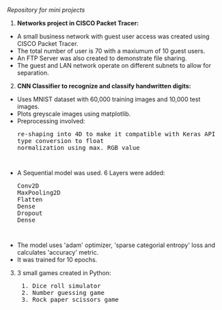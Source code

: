 *Repository for mini projects*  

1. **Networks project in CISCO Packet Tracer:**
- A small business network with guest user access was created using CISCO Packet Tracer.
- The total number of user is 70 with a maxiumum of 10 guest users.
- An FTP Server was also created to demonstrate file sharing.
- The guest and LAN network operate on different subnets to allow for separation.

2. **CNN Classifier to recognize and classify handwritten digits:**
- Uses MNIST dataset with 60,000 training images and 10,000 test images.
- Plots greyscale images using matplotlib.
- Preprocessing involved: 
  <pre>
  re-shaping into 4D to make it compatible with Keras API
  type conversion to float
  normalization using max. RGB value <pre>
- A Sequential model was used. 6 Layers were added:
  <pre>
  Conv2D
  MaxPooling2D
  Flatten
  Dense
  Dropout
  Dense
  <pre>
- The model uses 'adam' optimizer, 'sparse categorial entropy' loss and calculates 'accuracy' metric.
- It was trained for 10 epochs.


3. 3 small games created in Python:  
<pre>
    1. Dice roll simulator 
    2. Number guessing game
    3. Rock paper scissors game
</pre>

